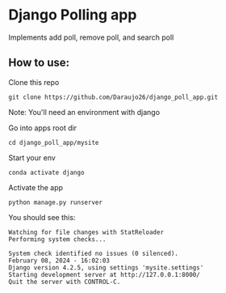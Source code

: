 # Django Polling app
Implements add poll, remove poll, and search poll

## How to use:

Clone this repo
```
git clone https://github.com/Daraujo26/django_poll_app.git
```

Note: You'll need an environment with django

Go into apps root dir
```
cd django_poll_app/mysite
```

Start your env
```
conda activate django
```

Activate the app
```
python manage.py runserver
```

You should see this:
```
Watching for file changes with StatReloader
Performing system checks...

System check identified no issues (0 silenced).
February 08, 2024 - 16:02:03
Django version 4.2.5, using settings 'mysite.settings'
Starting development server at http://127.0.0.1:8000/
Quit the server with CONTROL-C.
```
